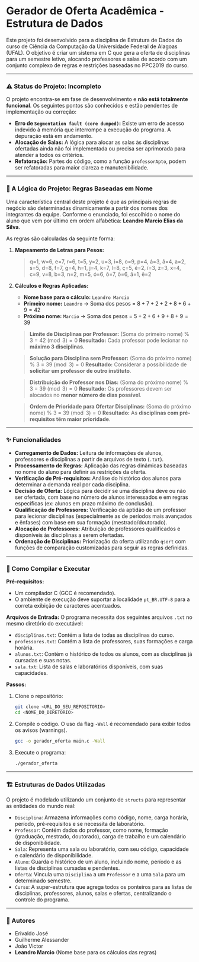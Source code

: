 # Gerador de Oferta Acadêmica - Estrutura de Dados

Este projeto foi desenvolvido para a disciplina de Estrutura de Dados do curso de Ciência da Computação da Universidade Federal de Alagoas (UFAL). O objetivo é criar um sistema em C que gera a oferta de disciplinas para um semestre letivo, alocando professores e salas de acordo com um conjunto complexo de regras e restrições baseadas no PPC2019 do curso.

---

### ⚠️ Status do Projeto: Incompleto

O projeto encontra-se em fase de desenvolvimento e **não está totalmente funcional**. Os seguintes pontos são conhecidos e estão pendentes de implementação ou correção:

* **Erro de `Segmentation fault (core dumped)`:** Existe um erro de acesso indevido à memória que interrompe a execução do programa. A depuração está em andamento.
* **Alocação de Salas:** A lógica para alocar as salas às disciplinas ofertadas ainda não foi implementada ou precisa ser aprimorada para atender a todos os critérios.
* **Refatoração:** Partes do código, como a função `professorApto`, podem ser refatoradas para maior clareza e manutenibilidade.

---

### 🧠 A Lógica do Projeto: Regras Baseadas em Nome

Uma característica central deste projeto é que as principais regras de negócio são determinadas dinamicamente a partir dos nomes dos integrantes da equipe. Conforme o enunciado, foi escolhido o nome do aluno que vem por último em ordem alfabética: **Leandro Marcio Elias da Silva**.

As regras são calculadas da seguinte forma:

1.  **Mapeamento de Letras para Pesos:**
    > q=1, w=6, e=7, r=6, t=5, y=2, u=3, i=8, o=9, p=4, á=3, ã=4, a=2, s=5, d=8, f=7, g=4, h=1, j=4, k=7, l=8, ç=5, é=2, í=3, z=3, x=4, c=9, v=8, b=3, n=2, m=5, ó=6, õ=7, ô=6, â=1, ê=2

2.  **Cálculos e Regras Aplicadas:**
    * **Nome base para o cálculo:** `Leandro Marcio`
    * **Primeiro nome:** `Leandro` -> Soma dos pesos = $8+7+2+2+8+6+9 = 42$
    * **Próximo nome:** `Marcio` -> Soma dos pesos = $5+2+6+9+8+9 = 39$

    > **Limite de Disciplinas por Professor:**
    > (Soma do primeiro nome) % 3 = $42 \pmod 3 = 0$
    > **Resultado:** Cada professor pode lecionar no **máximo 3 disciplinas**.

    > **Solução para Disciplina sem Professor:**
    > (Soma do próximo nome) % 3 = $39 \pmod 3 = 0$
    > **Resultado:** Considerar a possibilidade de **solicitar um professor de outro instituto**.

    > **Distribuição do Professor nos Dias:**
    > (Soma do próximo nome) % 3 = $39 \pmod 3 = 0$
    > **Resultado:** Os professores devem ser alocados no **menor número de dias possível**.

    > **Ordem de Prioridade para Ofertar Disciplinas:**
    > (Soma do próximo nome) % 3 = $39 \pmod 3 = 0$
    > **Resultado:** As **disciplinas com pré-requisitos têm maior prioridade**.

---

### ✨ Funcionalidades

* **Carregamento de Dados:** Leitura de informações de alunos, professores e disciplinas a partir de arquivos de texto (`.txt`).
* **Processamento de Regras:** Aplicação das regras dinâmicas baseadas no nome do aluno para definir as restrições da oferta.
* **Verificação de Pré-requisitos:** Análise do histórico dos alunos para determinar a demanda real por cada disciplina.
* **Decisão de Oferta:** Lógica para decidir se uma disciplina deve ou não ser ofertada, com base no número de alunos interessados e em regras específicas (ex: alunos em prazo máximo de conclusão).
* **Qualificação de Professores:** Verificação da aptidão de um professor para lecionar disciplinas (especialmente as de períodos mais avançados e ênfases) com base em sua formação (mestrado/doutorado).
* **Alocação de Professores:** Atribuição de professores qualificados e disponíveis às disciplinas a serem ofertadas.
* **Ordenação de Disciplinas:** Priorização da oferta utilizando `qsort` com funções de comparação customizadas para seguir as regras definidas.

---

### 🔧 Como Compilar e Executar

**Pré-requisitos:**
* Um compilador C (GCC é recomendado).
* O ambiente de execução deve suportar a localidade `pt_BR.UTF-8` para a correta exibição de caracteres acentuados.

**Arquivos de Entrada:**
O programa necessita dos seguintes arquivos `.txt` no mesmo diretório do executável:
* `disciplinas.txt`: Contém a lista de todas as disciplinas do curso.
* `professores.txt`: Contém a lista de professores, suas formações e carga horária.
* `alunos.txt`: Contém o histórico de todos os alunos, com as disciplinas já cursadas e suas notas.
* `sala.txt`: Lista de salas e laboratórios disponíveis, com suas capacidades.

**Passos:**
1.  Clone o repositório:
    ```bash
    git clone <URL_DO_SEU_REPOSITORIO>
    cd <NOME_DO_DIRETORIO>
    ```

2.  Compile o código. O uso da flag `-Wall` é recomendado para exibir todos os avisos (warnings).
    ```bash
    gcc -o gerador_oferta main.c -Wall
    ```

3.  Execute o programa:
    ```bash
    ./gerador_oferta
    ```

---

### 🏗️ Estruturas de Dados Utilizadas

O projeto é modelado utilizando um conjunto de `structs` para representar as entidades do mundo real:

* `Disciplina`: Armazena informações como código, nome, carga horária, período, pré-requisitos e se necessita de laboratório.
* `Professor`: Contém dados do professor, como nome, formação (graduação, mestrado, doutorado), carga de trabalho e um calendário de disponibilidade.
* `Sala`: Representa uma sala ou laboratório, com seu código, capacidade e calendário de disponibilidade.
* `Aluno`: Guarda o histórico de um aluno, incluindo nome, período e as listas de disciplinas cursadas e pendentes.
* `Oferta`: Vincula uma `Disciplina` a um `Professor` e a uma `Sala` para um determinado semestre.
* `Curso`: A super-estrutura que agrega todos os ponteiros para as listas de disciplinas, professores, alunos, salas e ofertas, centralizando o controle do programa.

---

### 👥 Autores

* Erivaldo José
* Guilherme Alessander
* João Victor
* **Leandro Marcio** (Nome base para os cálculos das regras)
